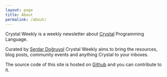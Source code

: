 ```yaml
---
layout: page
title: About
permalink: /about/
---
```


Crystal Weekly is a weekly newsletter about [Crystal](http://www.crystal-lang.org) Programming Language.

Curated by [Serdar Doğruyol](https://twitter.com/sdogruyol) Crystal Weekly aims to bring the resources,
blog posts, community events and anything Crystal to your inboxes.

The source code of this site is hosted on [Github](https://github.com/sdogruyol/crystal-weekly) and you
can contribute to it.
